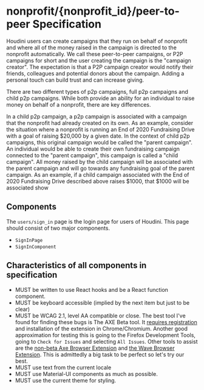 # nonprofit/{nonprofit_id}/peer-to-peer Specification

Houdini users can create campaigns that they run on behalf of nonprofit and
where all of the money raised in the campaign is directed to the nonprofit
automatically. We call these peer-to-peer campaigns, or P2P campaigns for short
and the user creating the campaign is the "campaign creator". The expectation is
that a P2P campaign creator would notify their friends, colleagues and potential
donors about the campaign. Adding a personal touch can build trust and can
increase giving.

There are two different types of p2p campaigns, full p2p campaigns and child p2p
campaigns. While both provide an ability for an individual to raise money on
behalf of a nonprofit, there are key differences.

In a child p2p campaign, a p2p campaign is associated with a campaign that the
nonprofit had already created on its own. As an example, consider the situation
where a nonprofit is running an End of 2020 Fundraising Drive with a goal of
raising $20,000 by a given date. In the context of child p2p campaigns, this
original campaign would be called the "parent campaign". An individual would be
able to create their own fundraising campaign connected to the "parent
campaign", this campaign is called a "child campaign". All money raised by the
child campaign will be associated with the parent campaign and will go towards
any fundraising goal of the parent campaign. As an example, if a child campaign
associated with the End of 2020 Fundraising Drive described above raises $1000,
that $1000 will be associated show

## Components

The `users/sign_in` page is the login page for users of Houdini. This page should consist of two major components.

* `SignInPage`
* `SignInComponent`

## Characteristics of all components in specification

* MUST be written to use React hooks and be a React function component.
* MUST be keyboard accessible (implied by the next item but just to be clear)
* MUST be WCAG 2.1, level AA compatible or close. The best tool I've found for finding these bugs is The AXE Beta tool. It [requires registration](https://www.deque.com/axe/beta/) and installation of the extension in Chrome/Chromium. Another good approximation for testing this is going to the Firefox Development Tools, going to `Check for Issues` and selecting `All Issues`. Other tools to assist are the [non-beta Axe Browser Extension](https://www.deque.com/axe/browser-extensions/) and [the Wave Browser Extension](https://wave.webaim.org/extension/). This is admittedly a big task to be perfect so let's try our best.
* MUST use text from the current locale
* MUST use Material-UI components as much as possible.
* MUST use the current theme for styling.
